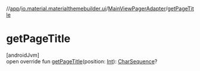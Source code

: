 //[app](../../../index.md)/[io.material.materialthemebuilder.ui](../index.md)/[MainViewPagerAdapter](index.md)/[getPageTitle](get-page-title.md)

# getPageTitle

[androidJvm]\
open override fun [getPageTitle](get-page-title.md)(position: [Int](https://kotlinlang.org/api/latest/jvm/stdlib/kotlin/-int/index.html)): [CharSequence](https://kotlinlang.org/api/latest/jvm/stdlib/kotlin/-char-sequence/index.html)?
